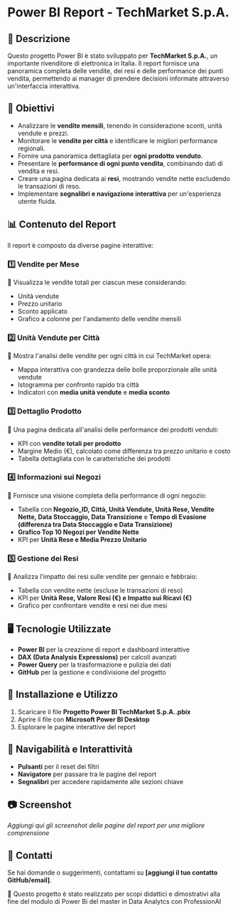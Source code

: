 # Power BI Report - TechMarket S.p.A.

## 📌 Descrizione
Questo progetto Power BI è stato sviluppato per **TechMarket S.p.A.**, un importante rivenditore di elettronica in Italia. Il report fornisce una panoramica completa delle vendite, dei resi e delle performance dei punti vendita, permettendo ai manager di prendere decisioni informate attraverso un'interfaccia interattiva.

## 🎯 Obiettivi
- Analizzare le **vendite mensili**, tenendo in considerazione sconti, unità vendute e prezzi.
- Monitorare le **vendite per città** e identificare le migliori performance regionali.
- Fornire una panoramica dettagliata per **ogni prodotto venduto**.
- Presentare le **performance di ogni punto vendita**, combinando dati di vendita e resi.
- Creare una pagina dedicata ai **resi**, mostrando vendite nette escludendo le transazioni di reso.
- Implementare **segnalibri e navigazione interattiva** per un'esperienza utente fluida.

## 📊 Contenuto del Report
Il report è composto da diverse pagine interattive:

### 1️⃣ **Vendite per Mese**
📌 Visualizza le vendite totali per ciascun mese considerando:
- Unità vendute
- Prezzo unitario
- Sconto applicato
- Grafico a colonne per l'andamento delle vendite mensili

### 2️⃣ **Unità Vendute per Città**
📌 Mostra l'analisi delle vendite per ogni città in cui TechMarket opera:
- Mappa interattiva con grandezza delle bolle proporzionale alle unità vendute
- Istogramma per confronto rapido tra città
- Indicatori con **media unità vendute** e **media sconto**

### 3️⃣ **Dettaglio Prodotto**
📌 Una pagina dedicata all'analisi delle performance dei prodotti venduti:
- KPI con **vendite totali per prodotto**
- Margine Medio (€), calcolato come differenza tra prezzo unitario e costo
- Tabella dettagliata con le caratteristiche dei prodotti

### 4️⃣ **Informazioni sui Negozi**
📌 Fornisce una visione completa della performance di ogni negozio:
- Tabella con **Negozio_ID, Città, Unità Vendute, Unità Rese, Vendite Nette, Data Stoccaggio, Data Transizione** e **Tempo di Evasione (differenza tra Data Stoccaggio e Data Transizione)**
- **Grafico Top 10 Negozi per Vendite Nette**
- KPI per **Unità Rese e Media Prezzo Unitario**

### 5️⃣ **Gestione dei Resi**
📌 Analizza l'impatto dei resi sulle vendite per gennaio e febbraio:
- Tabella con vendite nette (escluse le transazioni di reso)
- KPI per **Unità Rese, Valore Resi (€) e Impatto sui Ricavi (€)**
- Grafico per confrontare vendite e resi nei due mesi

## 🖥️ Tecnologie Utilizzate
- **Power BI** per la creazione di report e dashboard interattive
- **DAX (Data Analysis Expressions)** per calcoli avanzati
- **Power Query** per la trasformazione e pulizia dei dati
- **GitHub** per la gestione e condivisione del progetto

## 📂 Installazione e Utilizzo
1. Scaricare il file **Progetto Power BI TechMarket S.p.A..pbix**
2. Aprire il file con **Microsoft Power BI Desktop**
3. Esplorare le pagine interattive del report

## 🔗 Navigabilità e Interattività
- **Pulsanti** per il reset dei filtri
- **Navigatore** per passare tra le pagine del report
- **Segnalibri** per accedere rapidamente alle sezioni chiave

## 📷 Screenshot
_Aggiungi qui gli screenshot delle pagine del report per una migliore comprensione_

## 📩 Contatti
Se hai domande o suggerimenti, contattami su **[aggiungi il tuo contatto GitHub/email]**.


📌 Questo progetto è stato realizzato per scopi didattici e dimostrativi alla fine del modulo di Power Bi del master in Data Analytcs con ProfessionAI




